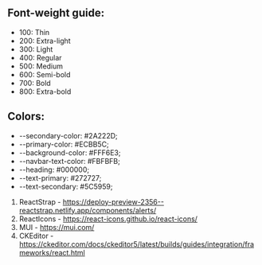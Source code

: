 ## Font-weight guide:
- 100: Thin
- 200: Extra-light
- 300: Light
- 400: Regular
- 500: Medium
- 600: Semi-bold
- 700: Bold
- 800: Extra-bold

## Colors:
- --secondary-color: #2A222D;
- --primary-color: #ECBB5C;
- --background-color: #FFF6E3;
- --navbar-text-color: #FBFBFB;
- --heading: #000000;
- --text-primary: #272727;
- --text-secondary: #5C5959;

1. ReactStrap - https://deploy-preview-2356--reactstrap.netlify.app/components/alerts/
2. ReactIcons - https://react-icons.github.io/react-icons/
3. MUI - https://mui.com/
4. CKEditor - https://ckeditor.com/docs/ckeditor5/latest/builds/guides/integration/frameworks/react.html